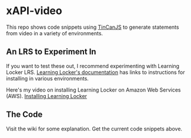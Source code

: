 # xAPI-video
This repo shows code snippets using [TinCanJS](http://rusticisoftware.github.io/TinCanJS/) to generate statements from video in a variety of environments.

## An LRS to Experiment In
If you want to test these out, I recommend experimenting with Learning Locker LRS. [Learning Locker's documentation](http://docs.learninglocker.net/installation/) has links to instructions for installing in various environments.

Here's my video on installing Learning Locker on Amazon Web Services (AWS).
[Installing Learning Locker](https://www.youtube.com/watch?v=51Dci7B49xA)

## The Code
Visit the wiki for some explanation.
Get the current code snippets above.


